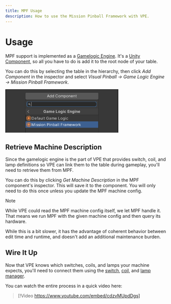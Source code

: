 ```yaml
---
title: MPF Usage
description: How to use the Mission Pinball Framework with VPE.
---
```


# Usage

MPF support is implemented as a [Gamelogic Engine](../../creators-guide/manual/gamelogic-engine.md). It's a [Unity Component](https://docs.unity3d.com/Manual/Components.html), so all you have to do is add it to the root node of your table.

You can do this by selecting the table in the hierarchy, then click *Add Component* in the inspector and select *Visual Pinball -> Game Logic Engine -> Mission Pinball Framework*.

<p><img alt="Package Manager" width="354" src="unity-add-component.png"/></p>


## Retrieve Machine Description

Since the gamelogic engine is the part of VPE that provides switch, coil, and lamp definitions so VPE can link them to the table during gameplay, you'll need to retrieve them from MPF. 

You can do this by clicking *Get Machine Description* in the MPF component's inspector. This will save it to the component. You will only need to do this once unless you update the MPF machine config.

> [!NOTE]
> While VPE could read the MPF machine config itself, we let MPF handle it. That means we run MPF with the given machine config and then query its hardware. 
>
> While this is a bit slower, it has the advantage of coherent behavior between edit time and runtime, and doesn't add an additional maintenance burden.

## Wire It Up

Now that VPE knows which switches, coils, and lamps your machine expects, you'll need to connect them using the [switch](../../creators-guide/editor/switch-manager.md), [coil](../../creators-guide/editor/coil-manager.md), and [lamp manager](../../creators-guide/editor/lamp-manager.md).

You can watch the entire process in a quick video here:

> [!Video https://www.youtube.com/embed/cdzvMUpdDgs]
